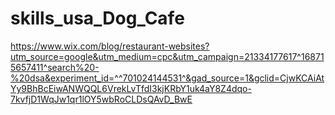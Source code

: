 # skills_usa_Dog_Cafe


https://www.wix.com/blog/restaurant-websites?utm_source=google&utm_medium=cpc&utm_campaign=21334177617^168715657411^search%20-%20dsa&experiment_id=^^701024144531^&gad_source=1&gclid=CjwKCAiAtYy9BhBcEiwANWQQL6VrekLvTfdI3kjKRbY1uk4aY8Z4dqo-7kvfjD1WqJw1qr1lOY5wbRoCLDsQAvD_BwE
